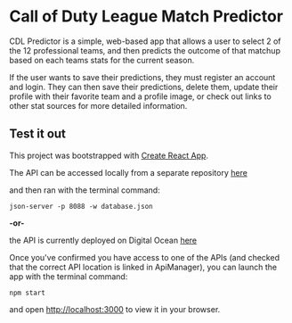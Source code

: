 # Call of Duty League Match Predictor

CDL Predictor is a simple, web-based app that allows a user to select 2 of the 12 professional teams, and then predicts the outcome of that matchup based on each teams stats for the current season. 

If the user wants to save their predictions, they must register an account and login. They can then save their predictions, delete them, update their profile with their favorite team and a profile image, or check out links to other stat sources for more detailed information.

## Test it out

This project was bootstrapped with [Create React App](https://github.com/facebook/create-react-app).

The API can be accessed locally from a separate repository [here](https://github.com/guacajoely/cdl-predictor-api) 

and then ran with the terminal command: 

`json-server -p 8088 -w database.json`

**-or-**

the API is currently deployed on Digital Ocean [here](https://cdl-predictor-api-huee9.ondigitalocean.app/)

Once you've confirmed you have access to one of the APIs (and checked that the correct API location is linked in ApiManager), you can launch the app with the terminal command:

`npm start`

and open [http://localhost:3000](http://localhost:3000) to view it in your browser.
